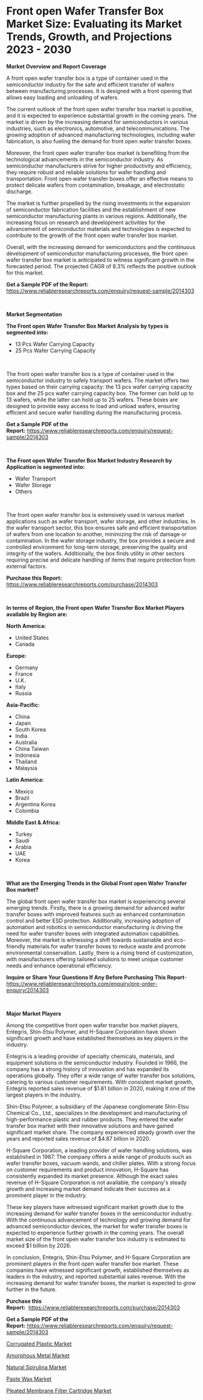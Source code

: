 <p><h1>Front open Wafer Transfer Box Market Size: Evaluating its Market Trends, Growth, and Projections 2023 - 2030</h1></p><p><strong>Market Overview and Report Coverage</strong></p>
<p><p>A front open wafer transfer box is a type of container used in the semiconductor industry for the safe and efficient transfer of wafers between manufacturing processes. It is designed with a front opening that allows easy loading and unloading of wafers.</p><p>The current outlook of the front open wafer transfer box market is positive, and it is expected to experience substantial growth in the coming years. The market is driven by the increasing demand for semiconductors in various industries, such as electronics, automotive, and telecommunications. The growing adoption of advanced manufacturing technologies, including wafer fabrication, is also fueling the demand for front open wafer transfer boxes.</p><p>Moreover, the front open wafer transfer box market is benefiting from the technological advancements in the semiconductor industry. As semiconductor manufacturers strive for higher productivity and efficiency, they require robust and reliable solutions for wafer handling and transportation. Front open wafer transfer boxes offer an effective means to protect delicate wafers from contamination, breakage, and electrostatic discharge.</p><p>The market is further propelled by the rising investments in the expansion of semiconductor fabrication facilities and the establishment of new semiconductor manufacturing plants in various regions. Additionally, the increasing focus on research and development activities for the advancement of semiconductor materials and technologies is expected to contribute to the growth of the front open wafer transfer box market.</p><p>Overall, with the increasing demand for semiconductors and the continuous development of semiconductor manufacturing processes, the front open wafer transfer box market is anticipated to witness significant growth in the forecasted period. The projected CAGR of 8.3% reflects the positive outlook for this market.</p></p>
<p><strong>Get a Sample PDF of the Report:</strong> <a href="https://www.reliableresearchreports.com/enquiry/request-sample/2014303">https://www.reliableresearchreports.com/enquiry/request-sample/2014303</a></p>
<p>&nbsp;</p>
<p><strong>Market Segmentation</strong></p>
<p><strong>The Front open Wafer Transfer Box Market Analysis by types is segmented into:</strong></p>
<p><ul><li>13 Pcs Wafer Carrying Capacity</li><li>25 Pcs Wafer Carrying Capacity</li></ul></p>
<p>&nbsp;</p>
<p><p>The front open wafer transfer box is a type of container used in the semiconductor industry to safely transport wafers. The market offers two types based on their carrying capacity: the 13 pcs wafer carrying capacity box and the 25 pcs wafer carrying capacity box. The former can hold up to 13 wafers, while the latter can hold up to 25 wafers. These boxes are designed to provide easy access to load and unload wafers, ensuring efficient and secure wafer handling during the manufacturing process.</p></p>
<p><strong>Get a Sample PDF of the Report:</strong>&nbsp;<a href="https://www.reliableresearchreports.com/enquiry/request-sample/2014303">https://www.reliableresearchreports.com/enquiry/request-sample/2014303</a></p>
<p>&nbsp;</p>
<p><strong>The Front open Wafer Transfer Box Market Industry Research by Application is segmented into:</strong></p>
<p><ul><li>Wafer Transport</li><li>Wafer Storage</li><li>Others</li></ul></p>
<p>&nbsp;</p>
<p><p>The front open wafer transfer box is extensively used in various market applications such as wafer transport, wafer storage, and other industries. In the wafer transport sector, this box ensures safe and efficient transportation of wafers from one location to another, minimizing the risk of damage or contamination. In the wafer storage industry, the box provides a secure and controlled environment for long-term storage, preserving the quality and integrity of the wafers. Additionally, the box finds utility in other sectors requiring precise and delicate handling of items that require protection from external factors.</p></p>
<p><strong>Purchase this Report:</strong>&nbsp; <a href="https://www.reliableresearchreports.com/purchase/2014303">https://www.reliableresearchreports.com/purchase/2014303</a></p>
<p>&nbsp;</p>
<p><strong>In terms of Region, the Front open Wafer Transfer Box Market Players available by Region are:</strong></p>
<p>
    <p> <strong> North America: </strong>
        <ul>
            <li>United States</li>
            <li>Canada</li>
        </ul>
        </p> 
    <p> <strong> Europe: </strong>
        <ul>
            <li>Germany</li>
            <li>France</li>
            <li>U.K.</li>
            <li>Italy</li>
            <li>Russia</li>
        </ul>
        </p> 
    <p> <strong> Asia-Pacific: </strong>
        <ul>
            <li>China</li>
            <li>Japan</li>
            <li>South Korea</li>
            <li>India</li>
            <li>Australia</li>
            <li>China Taiwan</li>
            <li>Indonesia</li>
            <li>Thailand</li>
            <li>Malaysia</li>
        </ul>
        </p> 
    <p> <strong> Latin America: </strong>
        <ul>
            <li>Mexico</li>
            <li>Brazil</li>
            <li>Argentina Korea</li>
            <li>Colombia</li>
        </ul>
        </p> 
    <p> <strong> Middle East & Africa: </strong>
        <ul>
            <li>Turkey</li>
            <li>Saudi</li>
            <li>Arabia</li>
            <li>UAE</li>
            <li>Korea</li>
        </ul>
    </p>
    </p>
<p>&nbsp;</p>
<p><strong>What are the Emerging Trends in the Global Front open Wafer Transfer Box market?</strong></p>
<p><p>The global front open wafer transfer box market is experiencing several emerging trends. Firstly, there is a growing demand for advanced wafer transfer boxes with improved features such as enhanced contamination control and better ESD protection. Additionally, increasing adoption of automation and robotics in semiconductor manufacturing is driving the need for wafer transfer boxes with integrated automation capabilities. Moreover, the market is witnessing a shift towards sustainable and eco-friendly materials for wafer transfer boxes to reduce waste and promote environmental conservation. Lastly, there is a rising trend of customization, with manufacturers offering tailored solutions to meet unique customer needs and enhance operational efficiency.</p></p>
<p><strong>Inquire or Share Your Questions If Any Before Purchasing This Report</strong>- <a href="https://www.reliableresearchreports.com/enquiry/pre-order-enquiry/2014303">https://www.reliableresearchreports.com/enquiry/pre-order-enquiry/2014303</a></p>
<p>&nbsp;</p>
<p><strong>Major Market Players</strong></p>
<p><p>Among the competitive front open wafer transfer box market players, Entegris, Shin-Etsu Polymer, and H-Square Corporation have shown significant growth and have established themselves as key players in the industry.</p><p>Entegris is a leading provider of specialty chemicals, materials, and equipment solutions in the semiconductor industry. Founded in 1966, the company has a strong history of innovation and has expanded its operations globally. They offer a wide range of wafer transfer box solutions, catering to various customer requirements. With consistent market growth, Entegris reported sales revenue of $1.61 billion in 2020, making it one of the largest players in the industry.</p><p>Shin-Etsu Polymer, a subsidiary of the Japanese conglomerate Shin-Etsu Chemical Co., Ltd., specializes in the development and manufacturing of high-performance plastic and rubber products. They entered the wafer transfer box market with their innovative solutions and have gained significant market share. The company experienced steady growth over the years and reported sales revenue of $4.87 billion in 2020.</p><p>H-Square Corporation, a leading provider of wafer handling solutions, was established in 1987. The company offers a wide range of products such as wafer transfer boxes, vacuum wands, and chiller plates. With a strong focus on customer requirements and product innovation, H-Square has consistently expanded its market presence. Although the exact sales revenue of H-Square Corporation is not available, the company's steady growth and increasing market demand indicate their success as a prominent player in the industry.</p><p>These key players have witnessed significant market growth due to the increasing demand for wafer transfer boxes in the semiconductor industry. With the continuous advancement of technology and growing demand for advanced semiconductor devices, the market for wafer transfer boxes is expected to experience further growth in the coming years. The overall market size of the front open wafer transfer box industry is estimated to exceed $1 billion by 2026.</p><p>In conclusion, Entegris, Shin-Etsu Polymer, and H-Square Corporation are prominent players in the front open wafer transfer box market. These companies have witnessed significant growth, established themselves as leaders in the industry, and reported substantial sales revenue. With the increasing demand for wafer transfer boxes, the market is expected to grow further in the future.</p></p>
<p><strong>Purchase this Report:</strong>&nbsp;&nbsp;<a href="https://www.reliableresearchreports.com/purchase/2014303">https://www.reliableresearchreports.com/purchase/2014303</a></p>
<p></p>
<p><strong>Get a Sample PDF of the Report:</strong>&nbsp;<a href="https://www.reliableresearchreports.com/enquiry/request-sample/2014303">https://www.reliableresearchreports.com/enquiry/request-sample/2014303</a></p>
<p><p><a href="https://medium.com/@emiliomartelli542/corrugated-plastic-market-analysis-its-cagr-market-segmentation-and-global-industry-overview-45ab1c8e2697">Corrugated Plastic Market</a></p><p><a href="https://medium.com/@landis15236/amorphous-metal-market-furnishes-information-on-market-share-market-trends-and-market-growth-180534fa592a">Amorphous Metal Market</a></p><p><a href="https://medium.com/@andem140256/natural-spirulina-market-trends-forecast-and-competitive-analysis-to-2030-c62d65ee8907">Natural Spirulina Market</a></p><p><a href="https://medium.com/@kanew14036/paste-wax-market-size-reveals-the-best-marketing-channels-in-global-industry-2b621a72ee4a">Paste Wax Market</a></p><p><a href="https://medium.com/@mariad13206/pleated-membrane-filter-cartridge-market-furnishes-information-on-market-share-market-trends-and-ebc04ec73b46">Pleated Membrane Filter Cartridge Market</a></p></p>